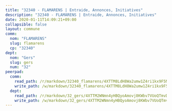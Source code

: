 ```yaml
---
title: "32340 - FLAMARENS | Entraide, Annonces, Initiatives"
description: "32340 - FLAMARENS | Entraide, Annonces, Initiatives"
date: 2020-01-11T14:09:21+09:00
collapsible: false
layout: commune
comm:
  nom: "FLAMARENS"
  slug: flamarens
  cp: "32340"
dept:
  nom: "Gers"
  slug: gers
  num: "32"
peerpad:
  comm:
    read_path: /r/markdown/32340_flamarens/4XTTM8LdH8Wa2umw1Z4ri1kx9F5NynqRHYXdFca99nCfq6smz
    write_path: /w/markdown/32340_flamarens/4XTTM8LdH8Wa2umw1Z4ri1kx9F5NynqRHYXdFca99nCfq6smz-K3TgUN6jVxquDmpRt3SA1QMadCQbofHav17ipTNida32iUWNfKctAJwvktioTysAK86H6ooAheJ5TkRocK7voRpqs6nq5VHM4Ju35q3maMeJmVkFhWYF66YmEsqNcRhWp8vtHnGx
  dept:
    read_path: /r/markdown/32_gers/4XTTM2WNmn4yHBQyoAmovj8KWbv7VUoQTmvDpdT3o124AgWEe
    write_path: /w/markdown/32_gers/4XTTM2WNmn4yHBQyoAmovj8KWbv7VUoQTmvDpdT3o124AgWEe-K3TgUpYJfQLfW5uoLbdwErZNx29AEkCAso1EvCZzqaD3z7aQWWvGchjPJifpsj2b2MrnxAXUWCQXyv6K9rEMDPiEmuqTRE8ziuYLh1MUbtQUwwoYxV2abqSdJr66fFRHJZtY62y8
---
```


